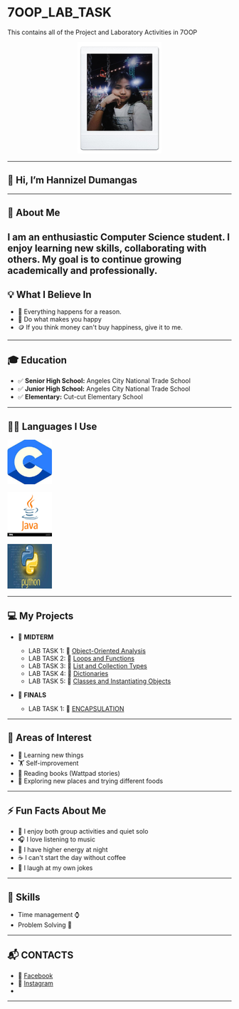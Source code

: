 # 7OOP_LAB_TASK
This contains all of the Project and Laboratory Activities in 7OOP

<p align="center">
  <img Src = "https://github.com/lezinnahdumangas-del/7OOP_LAB_TASK/blob/ca755dc8a785e9cec5bfb69808334abbc93ff10f/images/Messenger_creation_224F520D-88C4-4B14-BB4F-F762E5BAC568.jpeg"
  width="190" height="250" />
</p>

---


## 👋 Hi, I’m Hannizel Dumangas 

---

## 🌟 About Me  
I am an enthusiastic Computer Science student. I enjoy learning new skills, collaborating with others. My goal is to continue growing academically and professionally.
---

## 💡 What I Believe In  
- 🌱 Everything happens for a reason.
- 🚀 Do what makes you happy 
- 🪙 If you think money can't buy happiness, give it to me.

---

## 🎓 Education  
- ✅ **Senior High School:** Angeles City National Trade School  
- ✅ **Junior High School:** Angeles City National Trade School  
- ✅ **Elementary:** Cut-cut Elementary School 

---

## 👩‍💻 Languages I Use  
 <img Src = "https://github.com/lezinnahdumangas-del/7OOP_LAB_TASK/blob/ca755dc8a785e9cec5bfb69808334abbc93ff10f/images/download.jpeg"
  width="100" height="100" /> </p>   <img Src = "https://github.com/lezinnahdumangas-del/7OOP_LAB_TASK/blob/ca755dc8a785e9cec5bfb69808334abbc93ff10f/images/download.png"
  width="100" height="100" /> </p>  <img Src = "https://github.com/lezinnahdumangas-del/7OOP_LAB_TASK/blob/ca755dc8a785e9cec5bfb69808334abbc93ff10f/images/download (1).jpeg"
  width="100" height="100" />
</p>


---

## 💻 My Projects  
- 🧪 **MIDTERM**  
  - LAB TASK 1: 📂 [Object-Oriented Analysis](https://sg.docworkspace.com/d/sIGbF4v2GAoSO58cG)
  - LAB TASK 2: 📂 [Loops and Functions](https://sg.docworkspace.com/d/sIJjF4v2GAr2P58cG)
  - LAB TASK 3: 📂 [List and Collection Types](https://sg.docworkspace.com/d/sIELF4v2GAqmR58cG)
  - LAB TASK 4: 📂 [Dictionaries](https://sg.docworkspace.com/d/sIK3F4v2GAr6U58cG)
  - LAB TASK 5: 📂 [Classes and Instantiating Objects](https://sg.docworkspace.com/d/sIDzF4v2GAsWV58cG)
  
- 🧪 **FINALS**
  - LAB TASK 1: 📂 [ENCAPSULATION](https://sg.docworkspace.com/d/sIKHF4v2GAu2X58cG)

---

## 🎯 Areas of Interest  
- 🧮 Learning new things  
- 🏋️ Self-improvement  
- 📖 Reading books (Wattpad stories)
- 🥞 Exploring new places and trying different foods 
---

## ⚡ Fun Facts About Me  
- 👥 I enjoy both group activities and quiet solo 
- 🎧 I love listening to music  
- 🌙 I have higher energy at night
- ☕ I can't start the day without coffee
- 🤡 I laugh at my own jokes 

---

## 📌 Skills   
- Time management ⌚ 
- Problem Solving 🧮
  
---
## 📬 CONTACTS  
- 📘 [Facebook](https://www.facebook.com/honey.dmgs?mibextid=ZbWKwL)  
- 👥
[Instagram](https://www.instagram.com/ha_yahhh12?igsh=OTlzY283aGQ0dTFw)
- 
---

